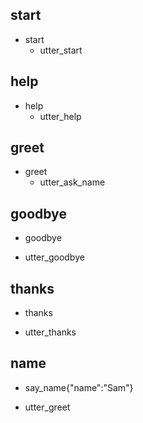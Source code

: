 ## start
* start
  - utter_start

## help
* help
  - utter_help

## greet
* greet
  - utter_ask_name

## goodbye
* goodbye
 - utter_goodbye

## thanks
* thanks
 - utter_thanks

## name
* say_name{"name":"Sam"}
 - utter_greet





